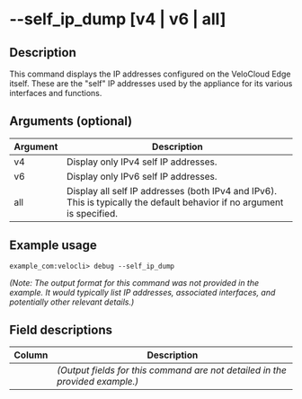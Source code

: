 #	--self_ip_dump [v4 | v6 | all]

##	Description
This command displays the IP addresses configured on the VeloCloud Edge itself. These are the "self" IP addresses used by the appliance for its various interfaces and functions.

##  Arguments (optional)
| Argument | Description |
|---|---|
| v4       | Display only IPv4 self IP addresses. |
| v6       | Display only IPv6 self IP addresses. |
| all      | Display all self IP addresses (both IPv4 and IPv6). This is typically the default behavior if no argument is specified. |

##  Example usage
```
example_com:velocli> debug --self_ip_dump
```
*(Note: The output format for this command was not provided in the example. It would typically list IP addresses, associated interfaces, and potentially other relevant details.)*

##  Field descriptions
| Column | Description |
|---|---|
|   | *(Output fields for this command are not detailed in the provided example.)* |